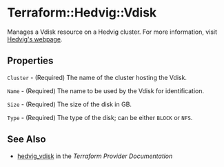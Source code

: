 # Terraform::Hedvig::Vdisk

Manages a Vdisk resource on a Hedvig cluster. For more information, visit [Hedvig's webpage](http://hedvig.io).

## Properties

`Cluster` - (Required) The name of the cluster hosting the Vdisk.

`Name` - (Required) The name to be used by the Vdisk for identification.

`Size` - (Required) The size of the disk in GB.

`Type` - (Required) The type of the disk; can be either `BLOCK` or `NFS`.


## See Also

* [hedvig_vdisk](https://www.terraform.io/docs/providers/hedvig/r/vdisk.html) in the _Terraform Provider Documentation_